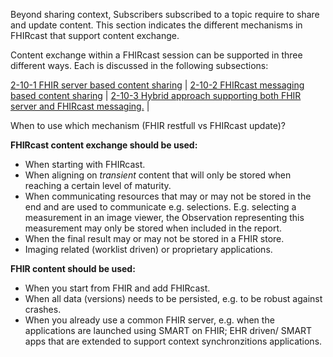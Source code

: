 Beyond sharing context, Subscribers subscribed to a topic require to share and update content. This section indicates the different mechanisms in FHIRcast that support content exchange.

Content exchange within a FHIRcast session can be supported in three different ways. Each is discussed in the following subsections:

[2-10-1 FHIR server based content sharing](2-10-1-ContentSharingFHIR.html) |
[2-10-2 FHIRcast messaging based content sharing](2-10-2-ContentSharingFHIRcastMessaging.html) |
[2-10-3 Hybrid approach supporting both FHIR server and FHIRcast messaging.](2-10-3-ContentSharingHybrid.html) |

When to use which mechanism (FHIR restfull vs FHIRcast update)?

**FHIRcast content exchange should be used:**

* When starting with FHIRcast.
* When aligning on *transient* content that will only be stored when reaching a certain level of maturity.
* When communicating resources that may or may not be stored in the end and are used to communicate e.g. selections. E.g. selecting a measurement in an image viewer, the Observation representing this measurement may only be stored when included in the report.
* When the final result may or may not be stored in a FHIR store.
* Imaging related (worklist driven) or proprietary applications.

**FHIR content should be used:**

* When you start from FHIR and add FHIRcast.
* When all data (versions) needs to be persisted, e.g. to be robust against crashes.
* When you already use a common FHIR server, e.g. when the applications are launched using SMART on FHIR; EHR driven/ SMART apps that are extended to support context synchronzitions applications.
